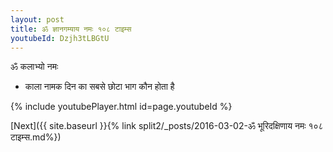 ```yaml
---
layout: post
title: ॐ ज्ञानगम्याय नमः १०८ टाइम्स
youtubeId: Dzjh3tLBGtU
---
```

 
 
 ॐ कलाभ्यो नमः  
 
 -  काला नामक दिन का सबसे छोटा भाग कौन होता है 
 
  
 
  
 
 
 
 
 
 


{% include youtubePlayer.html id=page.youtubeId %}
 
[Next]({{ site.baseurl }}{% link  split2/_posts/2016-03-02-ॐ भूरिदक्षिणाय नमः १०८ टाइम्स.md%})
 
